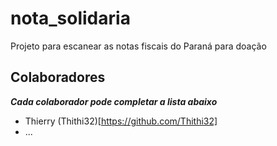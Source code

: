 # nota_solidaria
Projeto para escanear as notas fiscais do Paraná para doação

## Colaboradores

_**Cada colaborador pode completar a lista abaixo**_

- Thierry (Thithi32)[https://github.com/Thithi32]
- ...
